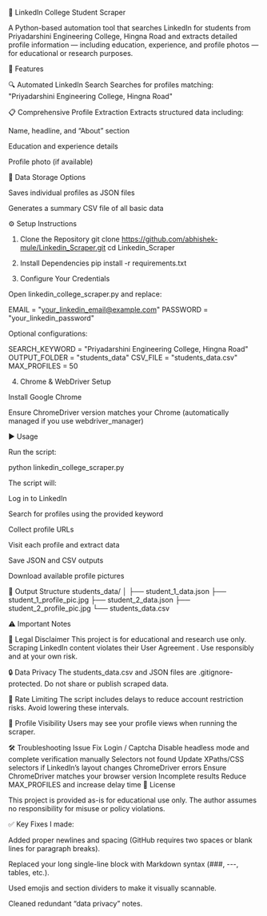 🚀 LinkedIn College Student Scraper

A Python-based automation tool that searches LinkedIn for students from Priyadarshini Engineering College, Hingna Road and extracts detailed profile information — including education, experience, and profile photos — for educational or research purposes.

🧩 Features

🔍 Automated LinkedIn Search
Searches for profiles matching:
"Priyadarshini Engineering College, Hingna Road"

📋 Comprehensive Profile Extraction
Extracts structured data including:

Name, headline, and “About” section

Education and experience details

Profile photo (if available)

💾 Data Storage Options

Saves individual profiles as JSON files

Generates a summary CSV file of all basic data

⚙️ Setup Instructions
1. Clone the Repository
git clone https://github.com/abhishek-mule/Linkedin_Scraper.git
cd Linkedin_Scraper

2. Install Dependencies
pip install -r requirements.txt

3. Configure Your Credentials

Open linkedin_college_scraper.py and replace:

EMAIL = "your_linkedin_email@example.com"
PASSWORD = "your_linkedin_password"


Optional configurations:

SEARCH_KEYWORD = "Priyadarshini Engineering College, Hingna Road"
OUTPUT_FOLDER = "students_data"
CSV_FILE = "students_data.csv"
MAX_PROFILES = 50

4. Chrome & WebDriver Setup

Install Google Chrome

Ensure ChromeDriver version matches your Chrome
(automatically managed if you use webdriver_manager)

▶️ Usage

Run the script:

python linkedin_college_scraper.py


The script will:

Log in to LinkedIn

Search for profiles using the provided keyword

Collect profile URLs

Visit each profile and extract data

Save JSON and CSV outputs

Download available profile pictures

📁 Output Structure
students_data/
│
├── student_1_data.json
├── student_1_profile_pic.jpg
├── student_2_data.json
├── student_2_profile_pic.jpg
└── students_data.csv

⚠️ Important Notes

🚫 Legal Disclaimer
This project is for educational and research use only.
Scraping LinkedIn content violates their User Agreement
.
Use responsibly and at your own risk.

🔒 Data Privacy
The students_data.csv and JSON files are .gitignore-protected.
Do not share or publish scraped data.

🐢 Rate Limiting
The script includes delays to reduce account restriction risks.
Avoid lowering these intervals.

👀 Profile Visibility
Users may see your profile views when running the scraper.

🛠 Troubleshooting
Issue	Fix
Login / Captcha	Disable headless mode and complete verification manually
Selectors not found	Update XPaths/CSS selectors if LinkedIn’s layout changes
ChromeDriver errors	Ensure ChromeDriver matches your browser version
Incomplete results	Reduce MAX_PROFILES and increase delay time
📜 License

This project is provided as-is for educational use only.
The author assumes no responsibility for misuse or policy violations.

✅ Key Fixes I made:

Added proper newlines and spacing (GitHub requires two spaces or blank lines for paragraph breaks).

Replaced your long single-line block with Markdown syntax (###, ---, tables, etc.).

Used emojis and section dividers to make it visually scannable.

Cleaned redundant “data privacy” notes.
 

